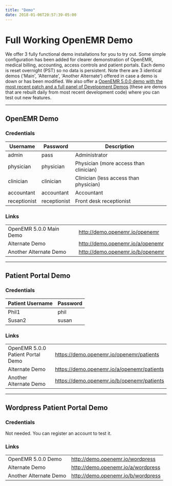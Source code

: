```yaml
---
title: "Demo"
date: 2018-01-06T20:57:39-05:00
---
```


# Full Working OpenEMR Demo

We offer 3 fully functional demo installations for you to try out. Some simple
configuration has been added for clearer demonstration of OpenEMR, medical
billing, accounting, access controls and patient portals. Each demo is reset
overnight (PST) so no data is persistent. Note there are 3 identical demos
('Main', 'Alternate', 'Another Alternate') offered in case a demo is down or has
been modified. We also offer a [OpenEMR 5.0.0 demo with the most recent patch
and a full panel of Development Demos](http://www.open-emr.org/wiki/index.php/Development_5.0.0_Demo)
(these are demos that are rebuilt daily from most recent development code) where
you can test out new features. 

---

## OpenEMR Demo

### Credentials

| Username     | Password     | Description                            |
|--------------|--------------|----------------------------------------|
| admin        | pass         | Administrator                          |
| physician    | physician    | Physician (more access than clinician) |
| clinician    | clinician    | Clinician (less access than physician) |
| accountant   | accountant   | Accountant                             |
| receptionist | receptionist | Front desk receptionist                |

### Links
| | |
|---------------------------|------------------------------------|
| OpenEMR 5.0.0 Main Demo   | http://demo.openemr.io/openemr     |
| Alternate Demo            | http://demo.openemr.io/a/openemr   |
| Another Alternate Demo    | http://demo.openemr.io/b/openemr   |

---

## Patient Portal Demo

### Credentials

| Patient Username   | Password |
|--------------------|----------|
| Phil1              | phil     |
| Susan2             | susan    |

### Links

| | |
|-----------------------------------|--------------------------------------------|
| OpenEMR 5.0.0 Patient Portal Demo | https://demo.openemr.io/openemr/patients   |
| Alternate Demo                    | https://demo.openemr.io/a/openemr/patients |
| Another Alternate Demo            | https://demo.openemr.io/b/openemr/patients |

---

## Wordpress Patient Portal Demo

### Credentials

Not needed. You can register an account to test it. 

### Links

| | |
|---------------------------------------------|--------------------------|
| OpenEMR 5.0.0 Demo | http://demo.openemr.io/wordpress |
| Alternate Demo | http://demo.openemr.io/a/wordpress |
| Another Alternate Demo | http://demo.openemr.io/b/wordpress |
